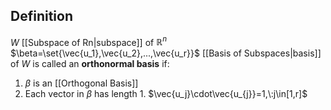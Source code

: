 ## Definition

$W$ [[Subspace of Rn|subspace]] of $\mathbb{R}^n$
$\beta=\set{\vec{u_1},\vec{u_2},...,\vec{u_r}}$ [[Basis of Subspaces|basis]] of $W$ is called an **orthonormal basis** if:

1. $\beta$ is an [[Orthogonal Basis]]
2. Each vector in $\beta$ has length $1$.
   $\vec{u_j}\cdot\vec{u_{j}}=1,\:j\in[1,r]$
